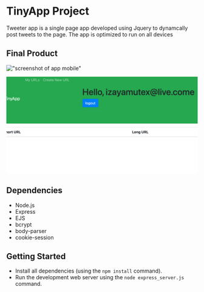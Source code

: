 # TinyApp Project

Tweeter app is a single page app developed using Jquery to dynamcally post tweets to the page. The app is optimized to run on all devices 

## Final Product

!["screenshot of app mobile"](https://github.com/isaiahmutekanga/tweeterapp/blob/master/docs/tiny%20app%20logged%20out.png)

!["Screenshot of app desktop"](https://github.com/isaiahmutekanga/tinyapp/blob/master/docs/tinyapp%20logged%20in.png)

## Dependencies

- Node.js
- Express
- EJS
- bcrypt
- body-parser
- cookie-session

## Getting Started

- Install all dependencies (using the `npm install` command).
- Run the development web server using the `node express_server.js` command.
